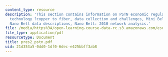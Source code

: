 ```yaml
---
content_type: resource
description: 'This section contains information on PSTN economic regulation (US),
  technology ?copper to fiber, data collection and challenges, Mini Bell network,
  Nano Bell data descriptions, Nano Bell: 2010 network analysis.'
file: /media/https%3A/open-learning-course-data-rc.s3.amazonaws.com/esd-342-advanced-system-architecture-spring-2006/21d353a50dd01df06dece425bbff3ab8_pres2_pstn.pdf
file_type: application/pdf
resourcetype: Document
title: pres2_pstn.pdf
uid: 21d353a5-0dd0-1df0-6dec-e425bbff3ab8
---
```

